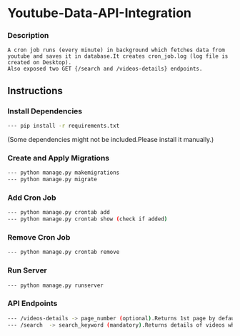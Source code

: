 # Youtube-Data-API-Integration

### Description
```
A cron job runs (every minute) in background which fetches data from youtube and saves it in database.It creates cron_job.log (log file is created on Desktop).
Also exposed two GET {/search and /videos-details} endpoints.
```

## Instructions

### Install Dependencies
```bash
--- pip install -r requirements.txt 
```
(Some dependencies might not be included.Please install it manually.)

### Create and Apply Migrations
```bash
--- python manage.py makemigrations
--- python manage.py migrate
```

### Add Cron Job
```bash
--- python manage.py crontab add
--- python manage.py crontab show (check if added)
```

### Remove Cron Job
```bash
--- python manage.py crontab remove
```

### Run Server
```bash
--- python manage.py runserver
```

### API Endpoints
```bash
--- /videos-details -> page_number (optional).Returns 1st page by default.
--- /search  -> search_keyword (mandatory).Returns details of videos where keyword is found in title or description.
```